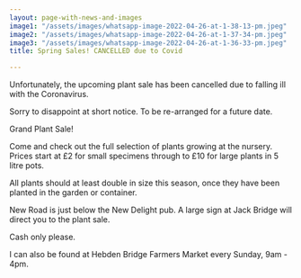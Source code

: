 ```yaml
---
layout: page-with-news-and-images
image1: "/assets/images/whatsapp-image-2022-04-26-at-1-38-13-pm.jpeg"
image2: "/assets/images/whatsapp-image-2022-04-26-at-1-37-34-pm.jpeg"
image3: "/assets/images/whatsapp-image-2022-04-26-at-1-36-33-pm.jpeg"
title: Spring Sales! CANCELLED due to Covid

---
```


Unfortunately, the upcoming plant sale has been cancelled due to falling ill with the Coronavirus.

Sorry to disappoint at short notice. To be re-arranged for a future date. 

Grand Plant Sale!

Come and check out the full selection of plants growing at the nursery. Prices start at £2 for small specimens through to £10 for large plants in 5 litre pots.

All plants should at least double in size this season, once they have been planted in the garden or container.

New Road is just below the New Delight pub. A large sign at Jack Bridge will direct you to the plant sale.

Cash only please.

I can also be found at Hebden Bridge Farmers Market every Sunday, 9am - 4pm.